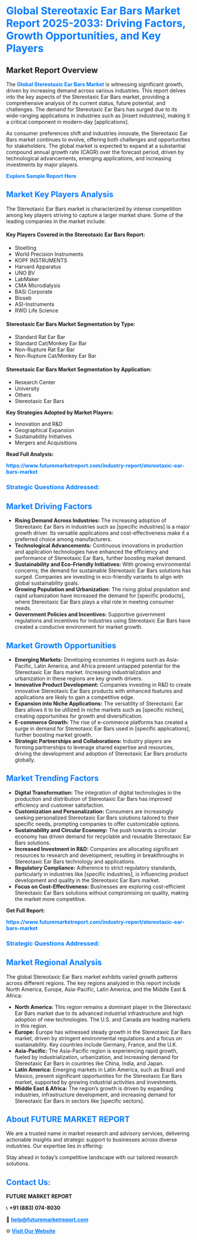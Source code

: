 <h1 style="color: #007BFF;">Global Stereotaxic Ear Bars Market Report 2025-2033: Driving Factors, Growth Opportunities, and Key Players</h1>

<section id="overview">
<h2>Market Report Overview</h2>
<p>The <a href="https://www.futuremarketreport.com/industry-report/stereotaxic-ear-bars-market" style="color: #007BFF; text-decoration: none;"><strong>Global Stereotaxic Ear Bars Market</strong></a> is witnessing significant growth, driven by increasing demand across various industries. This report delves into the key aspects of the Stereotaxic Ear Bars market, providing a comprehensive analysis of its current status, future potential, and challenges. The demand for Stereotaxic Ear Bars has surged due to its wide-ranging applications in industries such as [insert industries], making it a critical component in modern-day [applications].</p>
<p>As consumer preferences shift and industries innovate, the Stereotaxic Ear Bars market continues to evolve, offering both challenges and opportunities for stakeholders. The global market is expected to expand at a substantial compound annual growth rate (CAGR) over the forecast period, driven by technological advancements, emerging applications, and increasing investments by major players.</p>
</section>

<section id="overview">
<p><a href="https://www.futuremarketreport.com/request-sample/reportId=123512" style="color: #007BFF; text-decoration: none;"><strong>Explore Sample Report Here</strong></a></p>
</section>

<section id="key-players">
<h2 style="color: #007BFF;">Market Key Players Analysis</h2>
<p>The Stereotaxic Ear Bars market is characterized by intense competition among key players striving to capture a larger market share. Some of the leading companies in the market include:</p>
<h4>Key Players Covered in the Stereotaxic Ear Bars Report:</h4>
<ul><li>Stoelting</li><li>World Precision Instruments</li><li>KOPF INSTRUMENTS</li><li>Harvard Apparatus</li><li>UNO BV</li><li>LabMaker</li><li>CMA Microdialysis</li><li>BASi Corporate</li><li>Bioseb</li><li>ASI-Instruments</li><li>RWD Life Science</li></ul>
<h4>Stereotaxic Ear Bars Market Segmentation by Type:</h4>
<ul><li>Standard Rat Ear Bar</li><li>Standard Cat/Monkey Ear Bar</li><li>Non-Rupture Rat Ear Bar</li><li>Non-Rupture Cat/Monkey Ear Bar</li></ul>

<h4>Stereotaxic Ear Bars Market Segmentation by Application:</h4>
<ul><li>Research Center</li><li>University</li><li>Others</li><li>Stereotaxic Ear Bars</li></ul>
<p><strong>Key Strategies Adopted by Market Players:</strong></p>
<ul>
<li>Innovation and R&D</li>
<li>Geographical Expansion</li>
<li>Sustainability Initiatives</li>
<li>Mergers and Acquisitions</li>
</ul>
</section>

<section>
<p><strong>Read Full Analysis: </strong></p><a href="https://www.futuremarketreport.com/industry-report/stereotaxic-ear-bars-market" style="color: #007BFF; text-decoration: none;"><strong>https://www.futuremarketreport.com/industry-report/stereotaxic-ear-bars-market</strong></a>
<h3 style="color: #007BFF;">Strategic Questions Addressed:</h3>
</section>

<section id="driving-factors">
<h2 style="color: #007BFF;">Market Driving Factors</h2>
<ul>
<li><strong>Rising Demand Across Industries:</strong> The increasing adoption of Stereotaxic Ear Bars in industries such as [specific industries] is a major growth driver. Its versatile applications and cost-effectiveness make it a preferred choice among manufacturers.</li>
<li><strong>Technological Advancements:</strong> Continuous innovations in production and application technologies have enhanced the efficiency and performance of Stereotaxic Ear Bars, further boosting market demand.</li>
<li><strong>Sustainability and Eco-Friendly Initiatives:</strong> With growing environmental concerns, the demand for sustainable Stereotaxic Ear Bars solutions has surged. Companies are investing in eco-friendly variants to align with global sustainability goals.</li>
<li><strong>Growing Population and Urbanization:</strong> The rising global population and rapid urbanization have increased the demand for [specific products], where Stereotaxic Ear Bars plays a vital role in meeting consumer needs.</li>
<li><strong>Government Policies and Incentives:</strong> Supportive government regulations and incentives for industries using Stereotaxic Ear Bars have created a conducive environment for market growth.</li>
</ul>
</section>

<section id="growth-opportunities">
<h2 style="color: #007BFF;">Market Growth Opportunities</h2>
<ul>
<li><strong>Emerging Markets:</strong> Developing economies in regions such as Asia-Pacific, Latin America, and Africa present untapped potential for the Stereotaxic Ear Bars market. Increasing industrialization and urbanization in these regions are key growth drivers.</li>
<li><strong>Innovative Product Development:</strong> Companies investing in R&D to create innovative Stereotaxic Ear Bars products with enhanced features and applications are likely to gain a competitive edge.</li>
<li><strong>Expansion into Niche Applications:</strong> The versatility of Stereotaxic Ear Bars allows it to be utilized in niche markets such as [specific niches], creating opportunities for growth and diversification.</li>
<li><strong>E-commerce Growth:</strong> The rise of e-commerce platforms has created a surge in demand for Stereotaxic Ear Bars used in [specific applications], further boosting market growth.</li>
<li><strong>Strategic Partnerships and Collaborations:</strong> Industry players are forming partnerships to leverage shared expertise and resources, driving the development and adoption of Stereotaxic Ear Bars products globally.</li>
</ul>
</section>

<section id="trending-factors">
<h2 style="color: #007BFF;">Market Trending Factors</h2>
<ul>
<li><strong>Digital Transformation:</strong> The integration of digital technologies in the production and distribution of Stereotaxic Ear Bars has improved efficiency and customer satisfaction.</li>
<li><strong>Customization and Personalization:</strong> Consumers are increasingly seeking personalized Stereotaxic Ear Bars solutions tailored to their specific needs, prompting companies to offer customizable options.</li>
<li><strong>Sustainability and Circular Economy:</strong> The push towards a circular economy has driven demand for recyclable and reusable Stereotaxic Ear Bars solutions.</li>
<li><strong>Increased Investment in R&D:</strong> Companies are allocating significant resources to research and development, resulting in breakthroughs in Stereotaxic Ear Bars technology and applications.</li>
<li><strong>Regulatory Compliance:</strong> Adherence to strict regulatory standards, particularly in industries like [specific industries], is influencing product development and quality in the Stereotaxic Ear Bars market.</li>
<li><strong>Focus on Cost-Effectiveness:</strong> Businesses are exploring cost-efficient Stereotaxic Ear Bars solutions without compromising on quality, making the market more competitive.</li>
</ul>
</section>

<section>
<p><strong>Get Full Report: </strong></p><a href="https://www.futuremarketreport.com/industry-report/stereotaxic-ear-bars-market" style="color: #007BFF; text-decoration: none;"><strong>https://www.futuremarketreport.com/industry-report/stereotaxic-ear-bars-market</strong></a>
<h3 style="color: #007BFF;">Strategic Questions Addressed:</h3>
</section>


<section id="regional-analysis">
<h2 style="color: #007BFF;">Market Regional Analysis</h2>
<p>The global Stereotaxic Ear Bars market exhibits varied growth patterns across different regions. The key regions analyzed in this report include North America, Europe, Asia-Pacific, Latin America, and the Middle East & Africa:</p>
<ul>
<li><strong>North America:</strong> This region remains a dominant player in the Stereotaxic Ear Bars market due to its advanced industrial infrastructure and high adoption of new technologies. The U.S. and Canada are leading markets in this region.</li>
<li><strong>Europe:</strong> Europe has witnessed steady growth in the Stereotaxic Ear Bars market, driven by stringent environmental regulations and a focus on sustainability. Key countries include Germany, France, and the U.K.</li>
<li><strong>Asia-Pacific:</strong> The Asia-Pacific region is experiencing rapid growth, fueled by industrialization, urbanization, and increasing demand for Stereotaxic Ear Bars in countries like China, India, and Japan.</li>
<li><strong>Latin America:</strong> Emerging markets in Latin America, such as Brazil and Mexico, present significant opportunities for the Stereotaxic Ear Bars market, supported by growing industrial activities and investments.</li>
<li><strong>Middle East & Africa:</strong> The region’s growth is driven by expanding industries, infrastructure development, and increasing demand for Stereotaxic Ear Bars in sectors like [specific sectors].</li>
</ul>
</section>

<footer>
<h2 style="color: #007BFF;">About FUTURE MARKET REPORT</h2>
<p>We are a trusted name in market research and advisory services, delivering actionable insights and strategic support to businesses across diverse industries. Our expertise lies in offering:</p>

<p>Stay ahead in today’s competitive landscape with our tailored research solutions.</p>

<h2 style="color: #007BFF;">Contact Us:</h2>
<p><strong>FUTURE MARKET REPORT</strong></p>
<p>📞 <strong>+91 (883) 074-8030</strong></p>
<p>📧 <strong><a href="mailto:help@futuremarketreport.com" style="color: #007BFF;">help@futuremarketreport.com</a></strong></p>
<p>🌐 <strong><a href="https://www.futuremarketreport.com/" style="color: #007BFF;">Visit Our Website</a></strong></p>
</footer>
